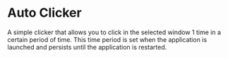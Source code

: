 # Auto Clicker 
A simple clicker that allows you to click in the selected window 1 time in a certain period of time. 
This time period is set when the application is launched and persists until the application is restarted.
